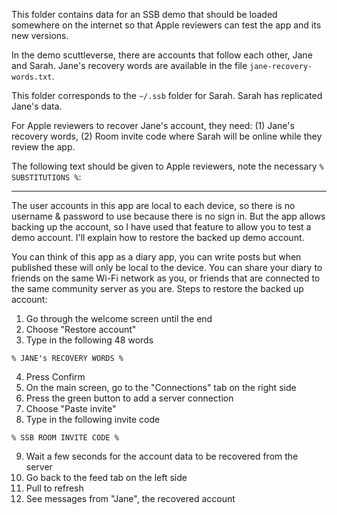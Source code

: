 This folder contains data for an SSB demo that should be loaded somewhere on the internet so that Apple reviewers can test the app and its new versions.

In the demo scuttleverse, there are accounts that follow each other, Jane and Sarah. Jane's recovery words are available in the file `jane-recovery-words.txt`.

This folder corresponds to the `~/.ssb` folder for Sarah. Sarah has replicated Jane's data.

For Apple reviewers to recover Jane's account, they need: (1) Jane's recovery words, (2) Room invite code where Sarah will be online while they review the app.

The following text should be given to Apple reviewers, note the necessary `% SUBSTITUTIONS %`:

---

The user accounts in this app are local to each device, so there is no username & password to use because there is no sign in. But the app allows backing up the account, so I have used that feature to allow you to test a demo account. I'll explain how to restore the backed up demo account.

You can think of this app as a diary app, you can write posts but when published these will only be local to the device. You can share your diary to friends on the same Wi-Fi network as you, or friends that are connected to the same community server as you are. Steps to restore the backed up account:

1. Go through the welcome screen until the end
2. Choose "Restore account"
3. Type in the following 48 words

`% JANE's RECOVERY WORDS %`

4. Press Confirm
5. On the main screen, go to the "Connections" tab on the right side
6. Press the green button to add a server connection
7. Choose "Paste invite"
8. Type in the following invite code

`% SSB ROOM INVITE CODE %`

9. Wait a few seconds for the account data to be recovered from the server
10. Go back to the feed tab on the left side
11. Pull to refresh
12. See messages from "Jane", the recovered account

